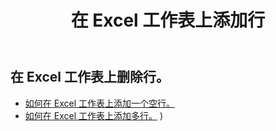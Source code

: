 ﻿---
title: 在 Excel 工作表上添加行
second_title: Aspose.Cells Cloud Documen
linktitle: 广告
type: docs
url: /zh/rows/add/
keywords: Working with adding row on an Excel worksheet. How to add rows on an Excel worksheet
description: Aspose.Cells Cloud REST API 支持在 Excel 工作表上添加行。 SDK支持多种开发语言。它们包括 Android、C#、Go、Java、NodeJS、Perl、PHP、Python、Ruby 和 swift
weight: 20
---
## 在 Excel 工作表上删除行。

- [如何在 Excel 工作表上添加一个空行。](/cells/zh/rows/add/row/) 
- [如何在 Excel 工作表上添加多行。](/cells/zh/rows/add/rows/) ) 
